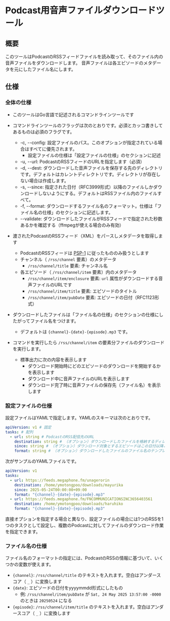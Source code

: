# Podcast用音声ファイルダウンロードツール

## 概要

このツールはPodcastのRSSフィードファイルを読み取って、そのファイル内の音声ファイルをダウンロードします。
音声ファイルは各エピソードのメタデータを元にしたファイル名にします。

## 仕様

### 全体の仕様

* このツールはGo言語で記述されるコマンドラインツールです
* コマンドラインツールのフラッグは次のとおりです。必須とカッコ書きしてあるものは必須のフラグです。
  * -c, --config: 設定ファイルのパス。このオプションが指定されている場合はすべてに優先されます。
    * 設定ファイルの仕様は「設定ファイルの仕様」のセクションに記述
  * -u, --url: PodcastのRSSフィードのURLを指定します（必須）
  * -d, --dest: ダウンロードした音声ファイルを保存する先のディレクトリです。デフォルトはカレントディレクトリです。ディレクトリが存在しない場合は作成します。
  * -s, --since: 指定された日付（RFC3999形式）以降のファイルしかダウンロードしないようにする。デフォルトはRSSファイル内のファイルすべて。
  * -f, --format: ダウンロードするファイル名のフォーマット。仕様は「ファイル名の仕様」のセクションに記述します。
  * --validate: ダウンロードしたファイルがRSSフィードで指定された秒数あるかを確認する（ffmpegが使える場合のみ有効）

* 渡されたPodcastのRSSフィード（XML）をパースしメタデータを取得します
  * PodcastのRSSフィードは [PSP-1](https://github.com/Podcast-Standards-Project/PSP-1-Podcast-RSS-Specification) に従ったもののみ扱うとします
  * チャンネル（ `/rss/channel` 要素）のメタデータ
    * `/rss/channel/title` 要素: チャンネル名
  * 各エピソード（ `/rss/channel/item` 要素）内のメタデータ
    * `/rss/channel/item/enclosure` 要素: `url` 属性がダウンロードする音声ファイルのURLです
    * `/rss/channel/item/title` 要素: エピソードのタイトル
    * `/rss/channel/item/pubDate` 要素: エピソードの日付（RFC1123形式）
* ダウンロードしたファイルは「ファイル名の仕様」のセクションの仕様にしたがってファイル名をつけます。
  * デフォルトは `{channel}-{date}-{episode}.mp3` です。
* コマンドを実行したら `/rss/channel/item` の要素分ファイルのダウンロードを実行します。
  * 標準出力に次の内容を表示します
    * ダウンロード開始時にどのエピソードのダウンロードを開始するかを表示します
    * ダウンロード中に音声ファイルのURLを表示します
    * ダウンロード完了時に音声ファイルの保存先（ファイル名）を表示します

### 設定ファイルの仕様

設定ファイルはYAMLで指定します。YAMLのスキーマは次のとおりです。

```yaml
apiVersion: v1 # 固定
tasks: # 配列
  - url: string # PodcastのRSS配信先のURL
    destination: string # （オプション）ダウンロードしたファイルを格納するディレクトリパス。デフォルトはカレントディレクトリ。
    since: string # （オプション）ダウンロード対象とするエピソードはこの日付以降とする。RFC3999形式で記述。デフォルトは 1960-01-01T00:00:00+09:00。
    format: string # （オプション）ダウンロードしたファイルのファイル名のテンプレート。デフォルトは {title}-{date}-{episode}.mp3
```

次がサンプルのYAMLファイルです。

```yaml
apiVersion: v1
tasks:
  - url: https://feeds.megaphone.fm/unagerorin
    destination: /home/ymotongpoo/downloads/mayurika
    since: 2025-05-24T00:00:00+09:00
    format: "{channel}-{date}-{episode}.mp3"
  - url: https://feeds.megaphone.fm/FNCOMMUNICATIONSINC3656403561
    destination: /home/ymotongpoo/downloads/haruhiko
    format: "{channel}-{date}-{episode}.mp3"
```

直接オプションを指定する場合と異なり、設定ファイルの場合には1つのRSSを1つのタスクとして設定し、複数のPodcastに対してファイルのダウンロード作業を指定できます。

### ファイル名の仕様

ファイル名のフォーマットの指定には、PodcastのRSSの情報に基づいて、いくつかの変数が使えます。

* `{channel}`: `/rss/channel/title` のテキストを入れます。空白はアンダースコア（ `_` ）に変換します
* `{date}`: エピソードの日付をyyyymmdd形式にしたもの
  * 例: `/rss/channel/item/pubDate` が `Sat, 24 May 2025 13:57:00 -0000` のときは `20250524` になる
* `{episode}`: `/rss/channel/item/title` のテキストを入れます。空白はアンダースコア（ `_` ）に変換します
